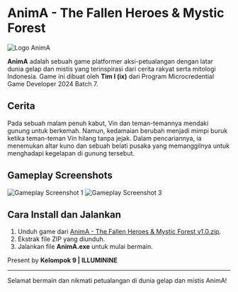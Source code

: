 # AnimA - The Fallen Heroes & Mystic Forest

![Logo AnimA](https://img.itch.zone/aW1hZ2UvMzE2OTg4Ni8xODk3MzM1OS5naWY=/original/vXs0jZ.gif)

**AnimA** adalah sebuah game platformer aksi-petualangan dengan latar dunia gelap dan mistis yang terinspirasi dari cerita rakyat serta mitologi Indonesia. Game ini dibuat oleh **Tim I (ix)** dari Program Microcredential Game Developer 2024 Batch 7.

## Cerita
Pada sebuah malam penuh kabut, Vin dan teman-temannya mendaki gunung untuk berkemah. Namun, kedamaian berubah menjadi mimpi buruk ketika teman-teman Vin hilang tanpa jejak. Dalam pencariannya, ia menemukan altar kuno dan sebuah belati pusaka yang memanggilnya untuk menghadapi kegelapan di gunung tersebut. 

## Gameplay Screenshots
![Gameplay Screenshot 1](https://img.itch.zone/aW1hZ2UvMzE2OTg4Ni8xODk0NTMwMC5qcGc=/original/lncL84.jpg)
![Gameplay Screenshot 3](https://img.itch.zone/aW1hZ2UvMzE2OTg4Ni8xODk0NTI5OC5qcGc=/original/LwVcYA.jpg)


## Cara Install dan Jalankan
1. Unduh game dari [AnimA - The Fallen Heroes & Mystic Forest v1.0.zip](https://illuminine.itch.io/anima-the-fallen-heroes-and-mystic-forest).
2. Ekstrak file ZIP yang diunduh.
3. Jalankan file **AnimA.exe** untuk mulai bermain.

Present by **Kelompok 9 | ILLUMININE**

---
Selamat bermain dan nikmati petualangan di dunia gelap dan mistis AnimA!
